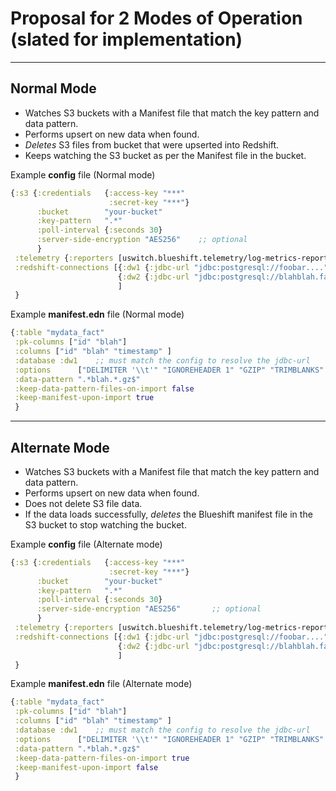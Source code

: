 # Proposal for 2  Modes of Operation (slated for implementation)

* * *
## Normal Mode 
   - Watches S3 buckets with a Manifest file that match the key pattern and data pattern.
   - Performs upsert on new data when found.
   - *Deletes* S3 files from bucket that were upserted into Redshift.
   - Keeps watching the S3 bucket as per the Manifest file in the bucket.


Example **config** file (Normal mode)
```clojure
{:s3 {:credentials   {:access-key "***"
                      :secret-key "***"}
      :bucket        "your-bucket"
      :key-pattern   ".*"
      :poll-interval {:seconds 30}
      :server-side-encryption "AES256"    ;; optional
      }
 :telemetry {:reporters [uswitch.blueshift.telemetry/log-metrics-reporter]}
 :redshift-connections [{:dw1 {:jdbc-url "jdbc:postgresql://foobar...."}}
                        {:dw2 {:jdbc-url "jdbc:postgresql://blahblah.fake.com..."}}
                        ]
 }
```

Example **manifest.edn** file (Normal mode)
```clojure
{:table "mydata_fact"
 :pk-columns ["id" "blah"]
 :columns ["id" "blah" "timestamp" ]
 :database :dw1    ;; must match the config to resolve the jdbc-url
 :options      ["DELIMITER '\\t'" "IGNOREHEADER 1" "GZIP" "TRIMBLANKS" "TRUNCATECOLUMNS"]
 :data-pattern ".*blah.*.gz$"
 :keep-data-pattern-files-on-import false     
 :keep-manifest-upon-import true
 }
```


* * *
## Alternate Mode
   - Watches S3 buckets with a Manifest file that match the key pattern and data pattern.
   - Performs upsert on new data when found.
   - Does not delete S3 file data.
   - If the data loads successfully, *deletes* the Blueshift manifest file in the S3 bucket to stop watching the bucket.


Example **config** file (Alternate mode)
```clojure
{:s3 {:credentials   {:access-key "***"
                      :secret-key "***"}
      :bucket        "your-bucket"
      :key-pattern   ".*"
      :poll-interval {:seconds 30}
      :server-side-encryption "AES256"       ;; optional
      }
 :telemetry {:reporters [uswitch.blueshift.telemetry/log-metrics-reporter]}
 :redshift-connections [{:dw1 {:jdbc-url "jdbc:postgresql://foobar...."}}
                        {:dw2 {:jdbc-url "jdbc:postgresql://blahblah.fake.com..."}}
                        ]
 }
```

Example **manifest.edn** file (Alternate mode)
```clojure
{:table "mydata_fact"
 :pk-columns ["id" "blah"]
 :columns ["id" "blah" "timestamp" ]
 :database :dw1    ;; must match the config to resolve the jdbc-url
 :options      ["DELIMITER '\\t'" "IGNOREHEADER 1" "GZIP" "TRIMBLANKS" "TRUNCATECOLUMNS"]
 :data-pattern ".*blah.*.gz$"
 :keep-data-pattern-files-on-import true
 :keep-manifest-upon-import false
 }
```


